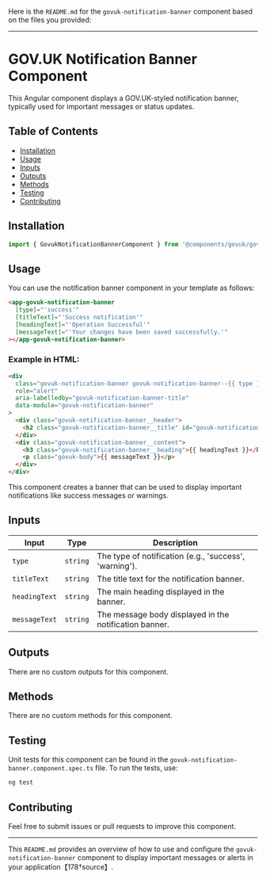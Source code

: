Here is the `README.md` for the `govuk-notification-banner` component based on the files you provided:

---

# GOV.UK Notification Banner Component

This Angular component displays a GOV.UK-styled notification banner, typically used for important messages or status updates.

## Table of Contents

- [Installation](#installation)
- [Usage](#usage)
- [Inputs](#inputs)
- [Outputs](#outputs)
- [Methods](#methods)
- [Testing](#testing)
- [Contributing](#contributing)

## Installation

```typescript
import { GovukNotificationBannerComponent } from '@components/govuk/govuk-notification-banner/govuk-notification-banner.component';
```

## Usage

You can use the notification banner component in your template as follows:

```html
<app-govuk-notification-banner
  [type]="'success'"
  [titleText]="'Success notification'"
  [headingText]="'Operation Successful'"
  [messageText]="'Your changes have been saved successfully.'"
></app-govuk-notification-banner>
```

### Example in HTML:

```html
<div
  class="govuk-notification-banner govuk-notification-banner--{{ type }}"
  role="alert"
  aria-labelledby="govuk-notification-banner-title"
  data-module="govuk-notification-banner"
>
  <div class="govuk-notification-banner__header">
    <h2 class="govuk-notification-banner__title" id="govuk-notification-banner-title">{{ titleText }}</h2>
  </div>
  <div class="govuk-notification-banner__content">
    <h3 class="govuk-notification-banner__heading">{{ headingText }}</h3>
    <p class="govuk-body">{{ messageText }}</p>
  </div>
</div>
```

This component creates a banner that can be used to display important notifications like success messages or warnings.

## Inputs

| Input         | Type     | Description                                            |
| ------------- | -------- | ------------------------------------------------------ |
| `type`        | `string` | The type of notification (e.g., 'success', 'warning'). |
| `titleText`   | `string` | The title text for the notification banner.            |
| `headingText` | `string` | The main heading displayed in the banner.              |
| `messageText` | `string` | The message body displayed in the notification banner. |

## Outputs

There are no custom outputs for this component.

## Methods

There are no custom methods for this component.

## Testing

Unit tests for this component can be found in the `govuk-notification-banner.component.spec.ts` file. To run the tests, use:

```bash
ng test
```

## Contributing

Feel free to submit issues or pull requests to improve this component.

---

This `README.md` provides an overview of how to use and configure the `govuk-notification-banner` component to display important messages or alerts in your application【178†source】.

